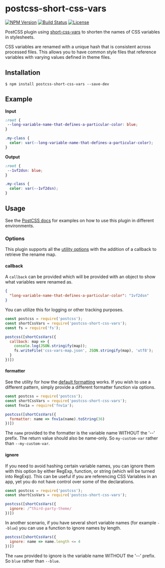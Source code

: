 # postcss-short-css-vars

[![NPM Version](https://img.shields.io/npm/v/postcss-short-css-vars?style=flat-square)](https://www.npmjs.com/package/postcss-short-css-vars)
[![Build Status](https://img.shields.io/circleci/build/gh/godaddy/short-css-vars?style=flat-square)](https://circleci.com/gh/godaddy/short-css-vars)
[![License](https://img.shields.io/github/license/godaddy/short-css-vars?style=flat-square)](LICENSE.md)

PostCSS plugin using [short-css-vars] to shorten the names of CSS variables in
stylesheets.

CSS variables are renamed with a unique hash that is consistent across processed
files. This allows you to have common style files that reference variables with
varying values defined in theme files.

## Installation

```
$ npm install postcss-short-css-vars --save-dev
```

## Example

**Input**

```css
:root {
 --long-variable-name-that-defines-a-particular-color: blue;
}

.my-class {
  color: var(--long-variable-name-that-defines-a-particular-color);
}
```

**Output**

```css
:root {
 --1vf2dsn: blue;
}

.my-class {
  color: var(--1vf2dsn);
}
```

## Usage

See the [PostCSS docs] for examples on how to use this plugin in different
environments.

### Options

This plugin supports all the [utility options] with the addition of a callback
to retrieve the rename map.

#### callback

A `callback` can be provided which will be provided with an object to show what
variables were renamed as.

```json
{
  "long-variable-name-that-defines-a-particular-color": "1vf2dsn"
}
```

You can utilize this for logging or other tracking purposes.

```js
const postcss = require('postcss');
const shortCssVars = require('postcss-short-css-vars');
const fs = require('fs');

postcss([shortCssVars({
  callback: map => {
    console.log(JSON.stringify(map));
    fs.writeFile('css-vars-map.json', JSON.stringify(map), 'utf8');    
  }
})])
```

#### formatter

See the utility for how the [default formatting] works. If you wish to use a
different pattern, simply provide a different formatter function via options.

```js
const postcss = require('postcss');
const shortCssVars = require('postcss-short-css-vars');
const fnv1a = require('fnv1a');

postcss([shortCssVars({
  formatter: name => fnv1a(name).toString(36)
})])
```

The `name` provided to the formatter is the variable name WITHOUT the '--'
prefix. The return value should also be name-only. So `my-custom-var` rather
than `--my-custom-var`.

#### ignore

If you need to avoid hashing certain variable names, you can ignore them with
this option by either RegExp, function, or string (which will be turned into
RegExp). This can be useful if you are referencing CSS Variables in an app,
yet you do not have control over some of the declarations.

```js
const postcss = require('postcss');
const shortCssVars = require('postcss-short-css-vars');

postcss([shortCssVars({
  ignore: /^third-party-theme/
})])
```

In another scenario, if you have several short variable names (for example
`--blue`) you can use a function to ignore names by length.

```js
postcss([shortCssVars({
  ignore: name => name.length <= 4
})])
```

The `name` provided to ignore is the variable name WITHOUT the '--' prefix. So
`blue` rather than `--blue`.

<!-- LINK -->

[short-css-vars]: ../short-css-vars/README.md
[default formatting]: ../short-css-vars/README.md#formatting
[utility options]: ../short-css-vars/README.md#new-shortcssvarsoptions
[PostCSS docs]: https://github.com/postcss/postcss#usage

